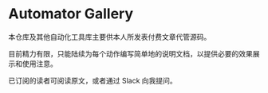 # Automator Gallery

本仓库及其他自动化工具库主要供本人所发表付费文章代管源码。

目前精力有限，只能陆续为每个动作编写简单地的说明文档，以提供必要的效果展示和使用注意。

已订阅的读者可阅读原文，或者通过 Slack 向我提问。